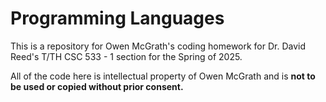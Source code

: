 # Programming Languages

This is a repository for Owen McGrath's coding homework for Dr. David Reed's T/TH CSC 533 - 1 section for the Spring of 2025.

All of the code here is intellectual property of Owen McGrath and is <b> not to be used or copied without prior consent<b>.
